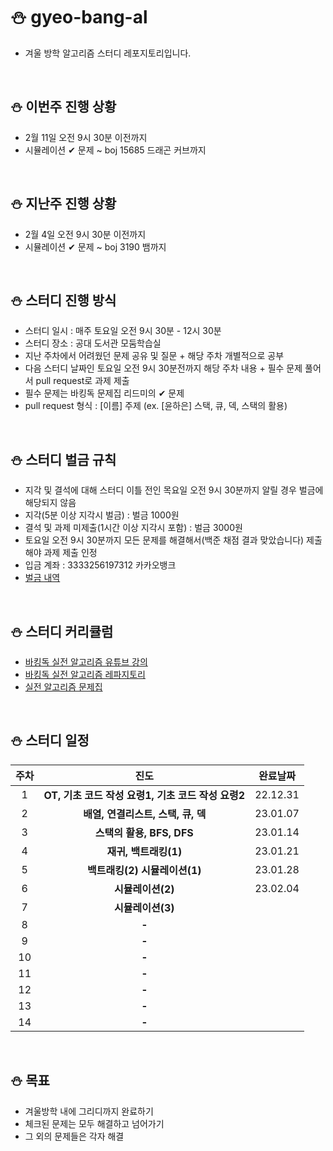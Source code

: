 # ⛄ gyeo-bang-al
* 겨울 방학 알고리즘 스터디 레포지토리입니다. 

<br>

## ⛄ 이번주 진행 상황
* 2월 11일 오전 9시 30분 이전까지
* 시뮬레이션 ✔ 문제 ~ boj 15685 드래곤 커브까지 

<br>

## ⛄ 지난주 진행 상황
* 2월 4일 오전 9시 30분 이전까지
* 시뮬레이션 ✔ 문제 ~ boj 3190 뱀까지

<br>

## ⛄ 스터디 진행 방식
* 스터디 일시 : 매주 토요일 오전 9시 30분 - 12시 30분
* 스터디 장소 : 공대 도서관 모둠학습실
* 지난 주차에서 어려웠던 문제 공유 및 질문 + 해당 주차 개별적으로 공부
* 다음 스터디 날짜인 토요일 오전 9시 30분전까지 해당 주차 내용 + 필수 문제 풀어서 pull request로 과제 제출
* 필수 문제는 바킹독 문제집 리드미의 ✔ 문제
* pull request 형식 : [이름] 주제 (ex. [윤하은] 스택, 큐, 덱, 스택의 활용)

<br>

## ⛄ 스터디 벌금 규칙
* 지각 및 결석에 대해 스터디 이틀 전인 목요일 오전 9시 30분까지 알릴 경우 벌금에 해당되지 않음
* 지각(5분 이상 지각시 벌금) : 벌금 1000원
* 결석 및 과제 미제출(1시간 이상 지각시 포함) : 벌금 3000원
* 토요일 오전 9시 30분까지 모든 문제를 해결해서(백준 채점 결과 맞았습니다) 제출해야 과제 제출 인정
* 입금 계좌 : 3333256197312 카카오뱅크
* [벌금 내역](https://github.com/Haeun-Y/gyeo-bang-al/blob/main/penalty_details.md)

<br>

## ⛄ 스터디 커리큘럼
* [바킹독 실전 알고리즘 유튜브 강의](https://www.youtube.com/watch?v=LcOIobH7ues&list=PLtqbFd2VIQv4O6D6l9HcD732hdrnYb6CY)
* [바킹독 실전 알고리즘 레파지토리](https://github.com/encrypted-def/basic-algo-lecture)
* [실전 알고리즘 문제집](https://github.com/encrypted-def/basic-algo-lecture/blob/master/workbook.md#%EB%AC%B8%EC%A0%9C%EC%A7%91-%EA%B0%9C%EC%A0%95-%ED%9B%84-%EB%B2%84%EC%A0%84)
<br>

## ⛄ 스터디 일정
|주차|진도|완료날짜|
|:---:|:---:|:---:|
|1|**OT, 기초 코드 작성 요령1, 기초 코드 작성 요령2**|22.12.31|
|2|**배열, 연결리스트, 스택, 큐, 덱**|23.01.07|
|3|**스택의 활용, BFS, DFS**|23.01.14|
|4|**재귀, 백트래킹(1)**|23.01.21|
|5|**백트래킹(2) 시뮬레이션(1)**|23.01.28|
|6|**시뮬레이션(2)**|23.02.04|
|7|**시뮬레이션(3)**||
|8|**-**||
|9|**-**||
|10|**-**||
|11|**-**||
|12|**-**||
|13|**-**||
|14|**-**||

<br>

## ⛄ 목표
* 겨울방학 내에 그리디까지 완료하기
* 체크된 문제는 모두 해결하고 넘어가기
* 그 외의 문제들은 각자 해결




